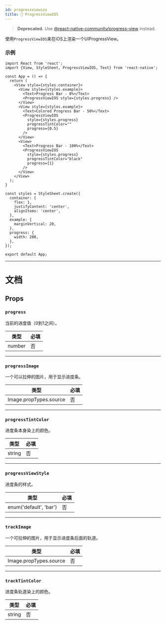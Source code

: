 ```yaml
---
id: progressviewios
title: 🚧 ProgressViewIOS
---
```


> **Deprecated.** Use [@react-native-community/progress-view](https://github.com/react-native-community/progress-view) instead.

使用`ProgressViewIOS`来在iOS上渲染一个UIProgressView。

### 示例

```SnackPlayer name=ProgressViewIOS&supportedPlatforms=ios
import React from 'react';
import {View, StyleSheet, ProgressViewIOS, Text} from 'react-native';

const App = () => {
  return (
    <View style={styles.container}>
      <View style={styles.example}>
        <Text>Progress Bar - 0%</Text>
        <ProgressViewIOS style={styles.progress} />
      </View>
      <View style={styles.example}>
        <Text>Colored Progress Bar - 50%</Text>
        <ProgressViewIOS
          style={styles.progress}
          progressTintColor=""
          progress={0.5}
        />
      </View>
      <View>
        <Text>Progress Bar - 100%</Text>
        <ProgressViewIOS
          style={styles.progress}
          progressTintColor="black"
          progress={1}
        />
      </View>
    </View>
  );
}

const styles = StyleSheet.create({
  container: {
    flex: 1,
    justifyContent: 'center',
    alignItems: 'center',
  },
  example: {
    marginVertical: 20,
  },
  progress: {
    width: 200,
  },
});

export default App;
```

---

# 文档

## Props

### `progress`

当前的进度值（0到1之间）。

| 类型   | 必填 |
| ------ | -------- |
| number | 否       |

---

### `progressImage`

一个可以拉伸的图片，用于显示进度条。

| 类型                   | 必填 |
| ---------------------- | -------- |
| Image.propTypes.source | 否       |

---

### `progressTintColor`

进度条本身染上的颜色。

| 类型   | 必填 |
| ------ | -------- |
| string | 否       |

---

### `progressViewStyle`

进度条的样式。

| 类型                   | 必填 |
| ---------------------- | -------- |
| enum('default', 'bar') | 否       |

---

### `trackImage`

一个可拉伸的图片，用于显示进度条后面的轨道。

| 类型                   | 必填 |
| ---------------------- | -------- |
| Image.propTypes.source | 否       |

---

### `trackTintColor`

进度条轨道染上的颜色。

| 类型   | 必填 |
| ------ | -------- |
| string | 否       |
